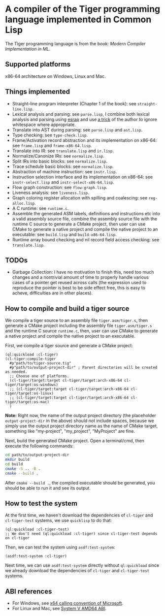 # A compiler of the Tiger programming language implemented in Common Lisp

The Tiger programming language is from the book: *Modern Compiler Implementation in ML*.

## Supported platforms

x86-64 architecture on Windows, Linux and Mac.

## Things implemented

- Straight-line program interpreter (Chapter 1 of the book): see `straight-line.lisp`.
- Lexical analysis and parsing: see `parse.lisp`,
  I combine both lexical analysis and parsing using [esrap](https://github.com/scymtym/esrap)
  and use [a trick](https://github.com/scymtym/esrap/issues/10) of the author to ignore
  whitespace where appropriate.
- Translate into AST during parsing: see `parse.lisp` and `ast.lisp`.
- Type checking: see `type-check.lisp`.
- Frame/Activation record abstraction and its implementation on x86-64:
  see `frame.lisp` and `frame-x86-64.lisp`.
- Translate into IR: see `translate.lisp` and `ir.lisp`.
- Normalize/Canonize IRs: see `normalize.lisp`.
- Split IRs into basic blocks: see `normalize.lisp`.
- Trace schedule basic blocks: see `normalize.lisp`.
- Abstraction of machine instruction: see `instr.lisp`.
- Instruction selection interface and its implementation on x86-64:
  see `instr-select.lisp` and `instr-select-x86-64.lisp`.
- Flow graph construction: see `flow-graph.lisp`.
- Liveness analysis: see `liveness.lisp`.
- Graph coloring register allocation with spilling and coalescing: see `reg-alloc.lisp`.
- A C runtime: see `runtime.c`.
- Assemble the generated ASM labels, definitions and instructions etc into
  a valid assembly source file, combine the assembly source file with the runtime C source
  to generate a CMake project, then user can use CMake to generate a native
  project and compile the native project to an executable: see `build.lisp` and `build-x86-64.lisp`.
- Runtime array bound checking and nil record field access checking: see `translate.lisp`.

## TODOs

- Garbage Collection: I have no motivation to finish this, need too
  much changes and a nontrivial amount of time to properly handle various cases of a pointer
  get reused across calls (the expression used to reproduce the pointer is best to be side effect free,
  this is easy to acheve, difficulties are in other places).

## How to compile and build a tiger source

We compile a tiger source to an assembly file `tiger.asm/tiger.s`,
then generate a CMake project including the assembly file `tiger.asm/tiger.s`
and the runtime C source `runtime.c`, then, user can use CMake to generate a native
project and compile the native project to an executable.

First, we compile a tiger source and generate a CMake project:

```common-lisp
(ql:quickload :cl-tiger)
(cl-tiger:compile-tiger
  #p"path/to/tiger-source.tig"
  #p"path/to/output-project-dir" ; Parent directories will be created as needed.
  ;; Choose one of platforms.
  (cl-tiger/target:target cl-tiger/target:arch-x86-64 cl-tiger/target:os-windows)
  ;; (cl-tiger/target:target cl-tiger/target:arch-x86-64 cl-tiger/target:os-linux)
  ;; (cl-tiger/target:target cl-tiger/target:arch-x86-64 cl-tiger/target:os-mac)
  )
```

**Note:** Right now, the name of the output project directory (the
placeholder `output-project-dir` in the above) should not include spaces,
because we simply use the output project directory name as the name of CMake target,
something like "my-project", "my_project", "MyProject" are fine.

Next, build the generated CMake project.
Open a terminal/cmd, then execute the following commands:

```sh
cd path/to/output-project-dir
mkdir build
cd build
cmake -S .. -B .
cmake --build .
```

After `cmake --build .`,
the compiled executable should be generated,
you should be able to run it and see its output.

## How to test the system

At the first time, we haven't download the dependencies of `cl-tiger`
and `cl-tiger-test` systems, we use `quicklisp` to do that:

```common-lisp
(ql:quickload :cl-tiger-test)
;; We don't need (ql:quickload :cl-tiger) since cl-tiger-test depends on cl-tiger
```

Then, we can test the system using `asdf:test-system`:

```common-lisp
(asdf:test-system :cl-tiger)
```

Next time, we can use `asdf:test-system` directly without
`ql:quickload` since we already download the dependencies of
`cl-tiger` and `cl-tiger-test` systems.

## ABI references

- For Windows, see [x64 calling convention of Microsoft](https://learn.microsoft.com/en-us/cpp/build/x64-calling-convention).
- For Linux and Mac, see [System V AMD64 ABI](https://en.wikipedia.org/wiki/X86_calling_conventions#System_V_AMD64_ABI).
